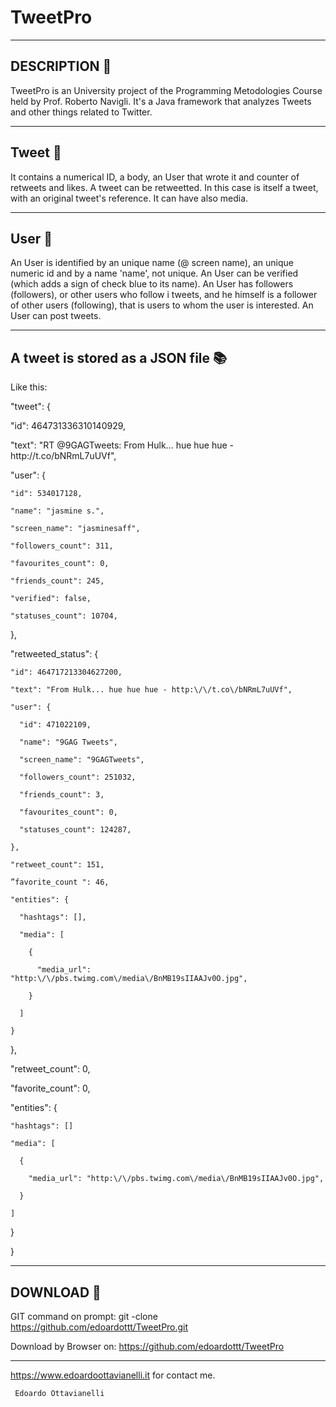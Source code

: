# TweetPro
---------------------
DESCRIPTION :mega:
---------------------
TweetPro is an University project of the Programming Metodologies Course held by Prof. Roberto Navigli.
It's a Java framework that analyzes Tweets and other things related to Twitter.

-------------------
Tweet :baby_chick:
-------------------

It contains a numerical ID, a body, an User that wrote it and counter of retweets and likes.
A tweet can be retweetted. In this case is itself a tweet, with an original tweet's reference.
It can have also media.

--------------------
User :boy:
--------------------

An User is identified by an unique name (@ screen name), an unique numeric id and by
a name 'name', not unique. An User can be verified (which adds a sign of
check blue to its name). An User has followers (followers), or other users who follow i
tweets, and he himself is a follower of other users (following), that is users to whom the user is
interested. An User can post tweets.

------------------------
A tweet is stored as a JSON file :books:
------------------------

Like this:

"tweet": {

  "id": 464731336310140929,

  "text": "RT @9GAGTweets: From Hulk... hue hue hue - http:\/\/t.co\/bNRmL7uUVf",

  "user": {

    "id": 534017128,

    "name": "jasmine s.",

    "screen_name": "jasminesaff",

    "followers_count": 311,

    "favourites_count": 0,

    "friends_count": 245,

    "verified": false,

    "statuses_count": 10704,

  },

  "retweeted_status": {

    "id": 464717213304627200,

    "text": "From Hulk... hue hue hue - http:\/\/t.co\/bNRmL7uUVf",

    "user": {

      "id": 471022109,

      "name": "9GAG Tweets",

      "screen_name": "9GAGTweets",

      "followers_count": 251032,

      "friends_count": 3,

      "favourites_count": 0,

      "statuses_count": 124287,

    },

    "retweet_count": 151,

    ”favorite_count ": 46,

    "entities": {

      "hashtags": [],

      "media": [

        {

          "media_url": "http:\/\/pbs.twimg.com\/media\/BnMB19sIIAAJv0O.jpg",

        }

      ]

    }

  },

  "retweet_count": 0,

  "favorite_count": 0,

  "entities": {

    "hashtags": []

    "media": [

      {

        "media_url": "http:\/\/pbs.twimg.com\/media\/BnMB19sIIAAJv0O.jpg",

      }

    ]

  }

}

--------------------------
DOWNLOAD :satellite:
--------------------------

GIT command on prompt: git -clone https://github.com/edoardottt/TweetPro.git

Download by Browser on: https://github.com/edoardottt/TweetPro

--------------------------
 
 https://www.edoardoottavianelli.it for contact me.
        
          
     Edoardo Ottavianelli
 

